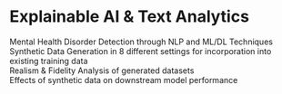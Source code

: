 # Explainable AI & Text Analytics  
Mental Health Disorder Detection through NLP and ML/DL Techniques    
Synthetic Data Generation in 8 different settings for incorporation into existing training data  
Realism & Fidelity Analysis of generated datasets  
Effects of synthetic data on downstream model performance
